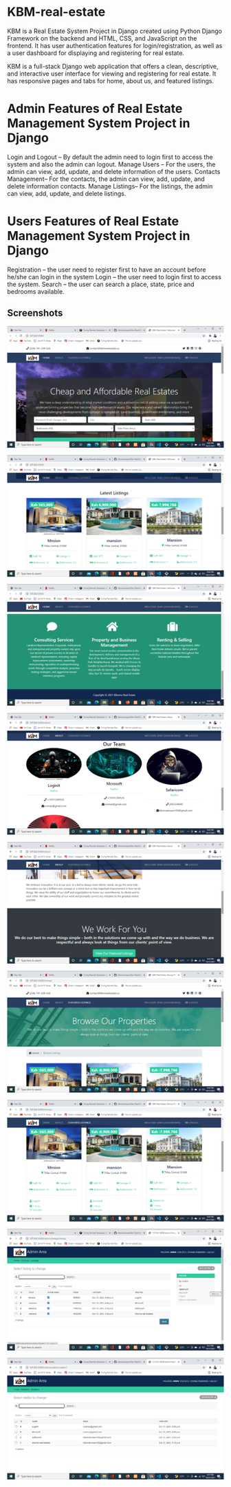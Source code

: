 # KBM-real-estate
KBM is a Real Estate System Project in Django created using Python Django Framework on the backend and HTML, CSS, and JavaScript on the frontend.
It has user authentication features for login/registration, as well as a user dashboard for displaying and registering for real estate.


KBM  is a full-stack Django web application that offers a clean, descriptive, and interactive user interface for viewing and registering for real estate.
It has responsive pages and tabs for home, about us, and featured listings.
# Admin Features of Real Estate Management System Project in Django

Login and Logout – By default the admin need to login first to access the system and also the admin can logout.
Manage Users – For the users, the admin can view, add, update, and delete information of the users.
Contacts Management– For the contacts, the admin can view, add, update, and delete information contacts.
Manage Listings– For the listings, the admin can view, add, update, and delete listings.
# Users Features of Real Estate Management System Project in Django
Registration – the user need to register first to have an account before he/she can login in the system
Login – the user need to login first to access the system.
Search – the user can search a place, state, price and bedrooms available.


## Screenshots
![kbm real estate](https://github.com/kibomamoses/Kbm-Real-Estate-Django/blob/master/2021-10-31%20(6).png)

![kbm real estate](https://github.com/kibomamoses/Kbm-Real-Estate-Django/blob/master/2021-10-31%20(7).png)

![kbm real estate](https://github.com/kibomamoses/Kbm-Real-Estate-Django/blob/master/2021-10-31%20(8).png)

![kbm real estate](https://github.com/kibomamoses/Kbm-Real-Estate-Django/blob/master/2021-10-31%20(9).png)

![kbm real estate](https://github.com/kibomamoses/Kbm-Real-Estate-Django/blob/master/2021-10-31%20(10).png)

![kbm real estate](https://github.com/kibomamoses/Kbm-Real-Estate-Django/blob/master/2021-10-31%20(11).png)

![kbm real estate](https://github.com/kibomamoses/Kbm-Real-Estate-Django/blob/master/2021-10-31%20(12).png)

![kbm real estate](https://github.com/kibomamoses/Kbm-Real-Estate-Django/blob/master/2021-10-31%20(13).png)

![kbm real estate](https://github.com/kibomamoses/Kbm-Real-Estate-Django/blob/master/2021-10-31%20(14).png)

